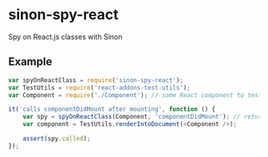 # sinon-spy-react
Spy on React.js classes with Sinon

## Example

```javascript
var spyOnReactClass = require('sinon-spy-react');
var TestUtils = require('react-addons-test-utils');
var Component = require('./Component'); // some React component to test

it('calls componentDidMount after mounting', function () {
    var spy = spyOnReactClass(Component, 'componentDidMount'); // returns a Sinon spy
    var component = TestUtils.renderIntoDocument(<Component />);

    assert(spy.called);
});
```
